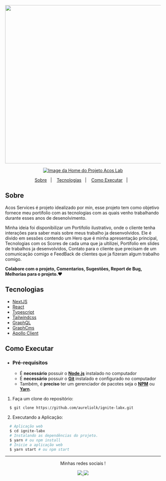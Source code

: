 <div align="center">
    <img src="https://acos-services.vercel.app/ssAcosServices.png" height="512px"/>            
</div>

    
<a href="https://acos-services.vercel.app">   
  <p align="center">
  <img alt="Image da Home do Projeto Acos Lab" src="https://acos-labx.vercel.app/developedAureliolk.svg">
  </p>
</a>

<p align="center">
  <a href="#sobre">Sobre</a>&nbsp;&nbsp;&nbsp;|&nbsp;&nbsp;&nbsp;
  <a href="#tecnologias">Tecnologias</a>&nbsp;&nbsp;&nbsp;|&nbsp;&nbsp;&nbsp;
  <a href="#como-executar">Como Executar</a>&nbsp;&nbsp;&nbsp;|&nbsp;&nbsp;&nbsp; 
</p>


## Sobre

Acos Services é projeto idealizado por min, esse projeto tem como objetivo fornece meu portifolio com as tecnologias com as quais venho trabalhando durante esses anos de desenolvimento. 

Minha ideia foi disponibilizar um Portifolio ilustrativo, onde o cliente tenha interações para saber mais sobre meus trabalho ja desenvolvidos. Ele é divido em sessões contendo um Hero que é minha apresentação principal, Tecnologias com os Scores de cada uma que ja ultilizei, Portifolio em slides de trabalhos ja desenvolvidos, Contato para o cliente que precisam de um comunicação comigo e FeedBack de clientes que ja fizeram algum trabalho comigo.

**Colabore com o projeto, Comentarios, Sugestões, Report de Bug, Melhorias para o projeto.❤️**

## Tecnologias

- [NextJS](https://vitejs.dev/)
- [React](https://reactjs.org)
- [Typescript](https://www.typescriptlang.org/)
- [Tailwindcss](https://tailwindcss.com/)
- [GraphQL](https://graphql.org/)
- [GraphCms](https://graphcms.com/)
- [Apollo Client](https://www.apollographql.com/)

## Como Executar

- ### **Pré-requisitos**

  - É **necessário** possuir o **[Node.js](https://nodejs.org/en/)** instalado no computador
  - É **necessário** possuir o **[Git](https://git-scm.com/)** instalado e configurado no computador
  - Também, é **preciso** ter um gerenciador de pacotes seja o **[NPM](https://www.npmjs.com/)** ou **[Yarn](https://yarnpkg.com/)**.   

1. Faça um clone do repositório:

```sh
  $ git clone https://github.com/aureliolk/ignite-labx.git
```

2. Executando a Aplicação:

```sh
  # Aplicação web
  $ cd ignite-labx
  # Instalando as dependências do projeto.
  $ yarn # ou npm install
  # Inicie a aplicação web
  $ yarn start # ou npm start
```

---


<p align="center">Minhas redes sociais !</p>
<p align="center" >
<a href="https://www.linkedin.com/in/aureliolk/">
    <img src="https://acos-labx.vercel.app/developerLikedinAureliolk.svg" />
</a>
<a href="https://instagram.com/aureliolk">
    <img src="https://acos-labx.vercel.app/developerInstagramAureliolk.svg" />
</a></p>

